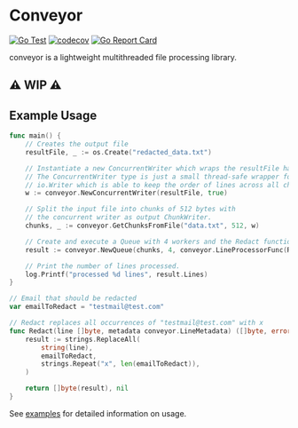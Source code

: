 # Conveyor

[![Go Test](https://github.com/fgehrlicher/conveyor/actions/workflows/test.yml/badge.svg)](https://github.com/fgehrlicher/conveyor/actions/workflows/test.yml)
[![codecov](https://codecov.io/gh/fgehrlicher/conveyor/branch/main/graph/badge.svg?token=pC3OdgbO6V)](https://codecov.io/gh/fgehrlicher/conveyor)
[![Go Report Card](https://goreportcard.com/badge/github.com/fgehrlicher/conveyor)](https://goreportcard.com/report/github.com/fgehrlicher/conveyor)

conveyor is a lightweight multithreaded file processing library.

## ⚠️ WIP ⚠️

## Example Usage

```go
func main() {
	// Creates the output file
	resultFile, _ := os.Create("redacted_data.txt")

	// Instantiate a new ConcurrentWriter which wraps the resultFile handle.
	// The ConcurrentWriter type is just a small thread-safe wrapper for 
	// io.Writer which is able to keep the order of lines across all chunks.
	w := conveyor.NewConcurrentWriter(resultFile, true)

	// Split the input file into chunks of 512 bytes with 
	// the concurrent writer as output ChunkWriter.
	chunks, _ := conveyor.GetChunksFromFile("data.txt", 512, w)

	// Create and execute a Queue with 4 workers and the Redact function as LineProcessor.
	result := conveyor.NewQueue(chunks, 4, conveyor.LineProcessorFunc(Redact)).Work()

	// Print the number of lines processed.
	log.Printf("processed %d lines", result.Lines)
}

// Email that should be redacted
var emailToRedact = "testmail@test.com"

// Redact replaces all occurrences of "testmail@test.com" with x
func Redact(line []byte, metadata conveyor.LineMetadata) ([]byte, error) {
	result := strings.ReplaceAll(
		string(line),
		emailToRedact,
		strings.Repeat("x", len(emailToRedact)),
	)

	return []byte(result), nil
}
```

See [examples](https://github.com/fgehrlicher/conveyor/tree/main/example) for detailed information on usage.



